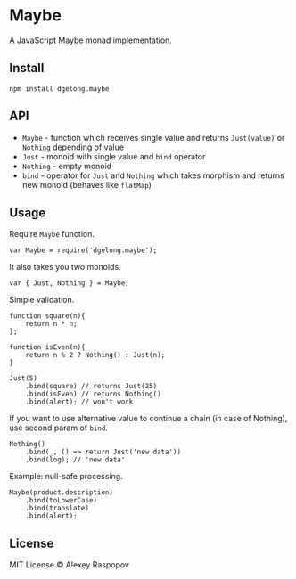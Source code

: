 # Maybe

A JavaScript Maybe monad implementation.

## Install

	npm install dgelong.maybe

## API

 * `Maybe` - function which receives single value and returns `Just(value)` or `Nothing` depending of value
 * `Just` - monoid with single value and `bind` operator
 * `Nothing` - empty monoid
 * `bind` - operator for `Just` and `Nothing` which takes morphism and returns new monoid (behaves like `flatMap`)

## Usage

Require `Maybe` function.

	var Maybe = require('dgelong.maybe');

It also takes you two monoids.

	var { Just, Nothing } = Maybe;

Simple validation.

	function square(n){
		return n * n;
	};

	function isEven(n){
		return n % 2 ? Nothing() : Just(n);
	}

	Just(5)
		.bind(square) // returns Just(25)
		.bind(isEven) // returns Nothing()
		.bind(alert); // won't work

If you want to use alternative value to continue a chain (in case of Nothing), use second param of `bind`.

	Nothing()
		.bind(_, () => return Just('new data'))
		.bind(log); // 'new data'

Example: null-safe processing.

	Maybe(product.description)
		.bind(toLowerCase)
		.bind(translate)
		.bind(alert);

## License

MIT License &copy; Alexey Raspopov